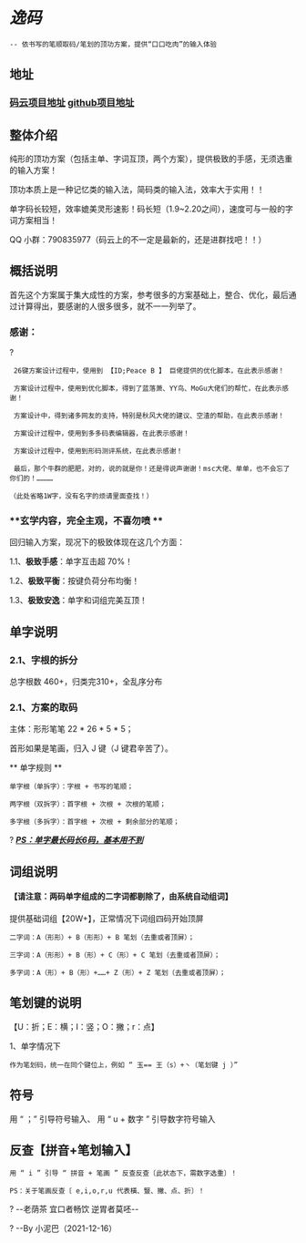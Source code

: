 #  **_逸码_** 

    -- 依书写的笔顺取码/笔划的顶功方案，提供“口口吃肉”的输入体验

## 地址

### [码云项目地址](https://gitee.com/peng52050/chen_yi)    [github项目地址](https://github.com/Peng52050/yima)   

##  **整体介绍** 

 纯形的顶功方案（包括主单、字词互顶，两个方案），提供极致的手感，无须选重的输入方案！

  顶功本质上是一种记忆类的输入法，简码类的输入法，效率大于实用！！

  单字码长较短，效率媲美灵形速影！码长短（1.9~2.20之间），速度可与一般的字词方案相当！

  QQ 小群：790835977（码云上的不一定是最新的，还是进群找吧！！）

##  **概括说明** 
  首先这个方案属于集大成性的方案，参考很多的方案基础上，整合、优化，最后通过计算得出，要感谢的人很多很多，就不一一列举了。

### 感谢：

?        

     26键方案设计过程中，使用到 【ID;Peace B 】 巨佬提供的优化脚本，在此表示感谢！
      
     方案设计过程中，使用到优化脚本，得到了蓝落萧、YY鸟、MoGu大佬们的帮忙，在此表示感谢！
    
     方案设计中，得到诸多网友的支持，特别是秋风大佬的建议、空渣的帮助，在此表示感谢！
    
     方案设计过程中，使用到多多码表编辑器，在此表示感谢！
    
     方案设计过程中，使用到形码测评系统，在此表示感谢！
    
     最后，那个牛群的肥肥，对的，说的就是你！还是得说声谢谢！msc大佬、单单，也不会忘了你们的！…………
    
    （此处省略1W字，没有名字的烦请里面查找！）

###  **玄学内容，完全主观，不喜勿喷 ** 

回归输入方案，现况下的极致体现在这几个方面：

1.1、**极致手感**：单字互击超 70%！

1.2、**极致平衡**：按键负荷分布均衡！

1.3、**极致安逸**：单字和词组完美互顶！


## 单字说明
### 2.1、字根的拆分

总字根数 460+，归类完310+，全乱序分布

### 2.1、方案的取码

主体：形形笔笔 22 * 26 * 5 * 5；

首形如果是笔画，归入 J 键（J 键君辛苦了）。

   ** 单字规则 ** 

    单字根（单拆字）：字根 + 书写的笔顺；
    
    两字根（双拆字）：首字根 + 次根 + 次根的笔顺；
    
    多字根（多拆字）：首字根 + 次根 + 剩余部分的笔顺；


?    **<u>*PS：单字最长码长6码，基本用不到*</u>**

## 词组说明

#### 【请注意：两码单字组成的二字词都剔除了，由系统自动组词】

  提供基础词组【20W+】，正常情况下词组四码开始顶屏

    二字词：A（形形）+ B（形形）+ B 笔划（去重或者顶屏）；
    
    三字词：A（形形）+ B（形）+ C（形）+ C 笔划（去重或者顶屏）；
    
    多字词：A（形）+ B（形）+……+ Z（形）+ Z 笔划（去重或者顶屏）；



## 笔划键的说明

   【U：折；E：横；I：竖；O：撇；r：点】

1、单字情况下

    作为笔划码，统一在同个键位上，例如 “ 玉== 王（s）+丶（笔划键 j ）”




## 符号

   用 “ ；” 引导符号输入、   用 “ u + 数字 ” 引导数字符号输入

## 反查【拼音+笔划输入】

    用 “ i ” 引导 “ 拼音 + 笔画 ” 反查反查〔此状态下，需数字选重〕！
    
    PS：关于笔画反查〔 e,i,o,r,u 代表橫、豎、撇、点、折〕！

 





?                                     --老荫茶 宜口者畅饮 逆胃者莫呸--   

?                                             --By 小泥巴（2021-12-16）